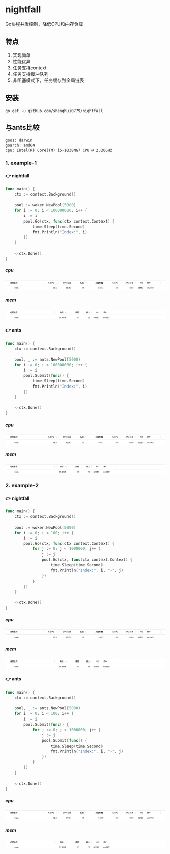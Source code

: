 # nightfall

Go协程并发控制，降低CPU和内存负载

## 特点

1. 实现简单
2. 性能优异
3. 任务支持context
4. 任务支持缓冲队列
5. 非阻塞模式下，任务缓存到全局链表

## 安装

```shell
go get -u github.com/shenghui0779/nightfall
```

## 与ants比较

```shell
goos: darwin
goarch: amd64
cpu: Intel(R) Core(TM) i5-1038NG7 CPU @ 2.00GHz
```

### 1. example-1

#### 👉 nightfall

```go
func main() {
    ctx := context.Background()
    
    pool := woker.NewPool(5000)
    for i := 0; i < 100000000; i++ {
        i := i
        pool.Go(ctx, func(ctx context.Context) {
            time.Sleep(time.Second)
            fmt.Println("Index:", i)
        })
    }
    
    <-ctx.Done()
}
```

##### cpu

![nightfall_cpu_1.png](example/nightfall_cpu_1.png)

##### mem

![nightfall_mem_1.png](example/nightfall_mem_1.png)

#### 👉 ants

```go
func main() {
    ctx := context.Background()
    
    pool, _ := ants.NewPool(5000)
    for i := 0; i < 100000000; i++ {
        i := i
        pool.Submit(func() {
            time.Sleep(time.Second)
            fmt.Println("Index:", i)
        })
    }
    
    <-ctx.Done()
}
```

##### cpu

![ants_cpu_1.png](example/ants_cpu_1.png)

##### mem

![ants_mem_1.png](example/ants_mem_1.png)

### 2. example-2

#### 👉 nightfall

```go
func main() {
    ctx := context.Background()
    
    pool := woker.NewPool(5000)
    for i := 0; i < 100; i++ {
        i := i
        pool.Go(ctx, func(ctx context.Context) {
            for j := 0; j < 1000000; j++ {
                j := j
                pool.Go(ctx, func(ctx context.Context) {
                    time.Sleep(time.Second)
                    fmt.Println("Index:", i, "-", j)
                })
            }
        })
    }
    
    <-ctx.Done()
}
```

##### cpu

![nightfall_cpu_2.png](example/nightfall_cpu_2.png)

##### mem

![nightfall_mem_2.png](example/nightfall_mem_2.png)

#### 👉 ants

```go
func main() {
    ctx := context.Background()
    
    pool, _ := ants.NewPool(5000)
    for i := 0; i < 100; i++ {
        i := i
        pool.Submit(func() {
            for j := 0; j < 1000000; j++ {
                j := j
                pool.Submit(func() {
                    time.Sleep(time.Second)
                    fmt.Println("Index:", i, "-", j)
                })
            }
        })
    }
    
    <-ctx.Done()
}
```

##### cpu

![ants_cpu_2.png](example/ants_cpu_2.png)

##### mem

![ants_mem_2.png](example/ants_mem_2.png)
